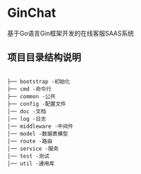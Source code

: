 # GinChat
基于Go语言Gin框架开发的在线客服SAAS系统
## 项目目录结构说明
<pre><code>
├── bootstrap -初始化
├── cmd -命令行
├── common -公共
├── config -配置文件
│── doc -文档
│── log -日志
│── middleware -中间件
│── model -数据表模型
│── route -路由
│── service -服务
│── test -测试
│── util -通用库
</code></pre>
